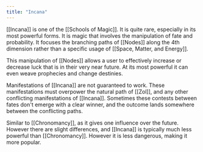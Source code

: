 ```yaml
---
title: "Incana"
---
```

[[Incana]] is one of the [[Schools of Magic]]. It is quite rare, especially in its most powerful forms. It is magic that involves the manipulation of fate and probability. It focuses the branching paths of [[Nodes]] along the 4th dimension rather than a specific usage of [[Space, Matter, and Energy]].

This manipulation of [[Nodes]] allows a user to effectively increase or decrease luck that is in their very near future. At its most powerful it can even weave prophecies and change destinies. 

Manifestations of [[Incana]] are not guaranteed to work. These manifestations must overpower the natural path of [[Zol]], and any other conflicting manifestations of [[Incana]]. Sometimes these contests between fates don't emerge with a clear winner, and the outcome lands somewhere between the conflicting paths.

Similar to [[Chronomancy]], as it gives one influence over the future. However there are slight differences, and [[Incana]] is typically much less powerful than [[Chronomancy]]. However it is less dangerous, making it more popular.